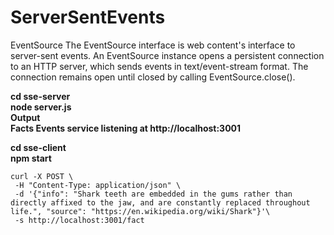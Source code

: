 # ServerSentEvents


EventSource
The EventSource interface is web content's interface to server-sent events. An EventSource instance opens a persistent connection to an HTTP server, which sends events in text/event-stream format. The connection remains open until closed by calling EventSource.close().

**cd sse-server**<br/>
**node server.js**<br/>
**Output**<br/>
**Facts Events service listening at http://localhost:3001**

**cd sse-client**<br/>
**npm start**


```
curl -X POST \
 -H "Content-Type: application/json" \
 -d '{"info": "Shark teeth are embedded in the gums rather than directly affixed to the jaw, and are constantly replaced throughout life.", "source": "https://en.wikipedia.org/wiki/Shark"}'\
 -s http://localhost:3001/fact
 ```
